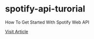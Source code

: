 # spotify-api-turorial
 How To Get Started With Spotify Web API
 
[ Visit Article ]( https://coskntkk.medium.com/how-to-get-started-with-spotify-web-api-3281e54879f4 )
